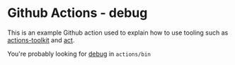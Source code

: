 # Github Actions - debug

This is an example Github action used to explain how to use tooling such as [actions-toolkit](https://github.com/JasonEtco/actions-toolkit) and [act](https://github.com/nektos/act).

You're probably looking for [debug](https://github.com/actions/bin/tree/master/debug) in `actions/bin`
